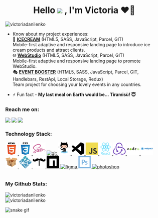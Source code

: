 </p align="center">
<!-- <img src="https://github.com/VictoriaDanilenko/VictoriaDanilenko/blob/main/Screenshot-1-1210x642.png" width="250" /> -->

<h1 align="center">Hello <img src="https://media.giphy.com/media/hvRJCLFzcasrR4ia7z/giphy.gif" width="25"> , I'm Victoria ❤️‍🔥</h1> 
<!-- <h3 align="center">A passionate Front End Developer ❤️‍🔥</h3> -->

<p align="left"><img src="https://komarev.com/ghpvc/?username=victoriadanilenko&label=profile+views&style=flat-square&color=green" alt="victoriadanilenko" /></p>

<p align="left">
<!-- <img src="https://badges.pufler.dev/visits/victoriadanilenko/victoriadanilenko"/> -->
<!-- <img src="https://badges.pufler.dev/years/victoriadanilenko"/> -->
<!-- <img src="https://badges.pufler.dev/repos/victoriadanilenko"/> -->
<!-- <img src="https://badges.pufler.dev/commits/monthly/victoriadanilenko" /> -->
</p>


<!-- [![Readme Quotes](https://quotes-github-readme.vercel.app/api?type=horizontal)](https://github.com/piyushsuthar/github-readme-quotes) -->



<!-- - 🌱 I’m currently learning **Node.js** -->

<!-- - 💬 Ask me about **HTML, CSS, JavaScript, React** -->

<!-- - 📄 Know about my experiences **[CV](https://victoriadanilenko.github.io/CV/)** -->

- Know about my project experiences:
<br/>🍦 **[ICECREAM](https://victoriadanilenko.github.io/GoIt_TeamProject_ICECREAM/)** (HTML5, SASS, JavaScript, Parcel, GIT)
<br/>Mobile-first adaptive and responsive landing page to introduce ice cream products and attract clients. 
<br/>🌐 **[WebStudio](https://victoriadanilenko.github.io/goit-markup-hw-08/index.html)** (HTML5, SASS, JavaScript, Parcel, GIT)
<br/>Mobile-first adaptive and responsive landing page to promote WebStudio.
<br/>🎭 **[EVENT BOOSTER](https://victoriadanilenko.github.io/goit-markup-hw-08/index.html)** (HTML5, SASS, JavaScript, Parcel, GIT, Handlebars, RestApi,
Local Storage, Redux)
<br/>Team project for choosing your lovely events in any countries.

- ⚡ Fun fact - **My last meal on Earth would be... Tiramisù! :innocent:**

<div>
<h3 align="left">Reach me on:</h3> 
 <a href = "mailto:victoriadanilenko.it@gmail.com"><img src="https://img.shields.io/badge/Gmail-D14836?style=for-the-badge&logo=gmail&logoColor=white"></a>
 <a href="http://t.me/itvictoria" target="_blank"><img src="https://img.shields.io/badge/Telegram-2CA5E0?style=for-the-badge&logo=telegram&logoColor=white"></a>
<!--   <a href="https://www.linkedin.com/in/victoria-d-1060181bb" target="_blank"><img src="https://img.shields.io/badge/-LinkedIn-%230077B5?style=for-the-badge&logo=linkedin&logoColor=white"></a>        -->
  <a href="https://join.skype.com/invite/LlcFaPX4cavJ" target="_blank"><img src="https://img.shields.io/badge/Skype-019DDC?style=for-the-badge&logo=skype&logoColor=white"></a> 
</div>

<div style="display: inline_block">
<h3 align="left">Technology Stack:</h3>
<p align="left"> 
<a href="https://en.wikipedia.org/wiki/HTML" target="_blank"> <img src="https://raw.githubusercontent.com/devicons/devicon/master/icons/html5/html5-original-wordmark.svg" alt="html5" width="40" height="40"/> </a> 
<a href="https://www.w3schools.com/css/" target="_blank"> <img src="https://raw.githubusercontent.com/devicons/devicon/master/icons/css3/css3-original-wordmark.svg" alt="css3" width="40" height="40"/> </a> 
<a href="https://sass-lang.com" target="_blank"> <img src="https://raw.githubusercontent.com/devicons/devicon/master/icons/sass/sass-original.svg" alt="sass" width="40" height="40"/></a> 
<a href="https://git-scm.com/" target="_blank"> <img src="https://www.vectorlogo.zone/logos/git-scm/git-scm-icon.svg" alt="git" width="40" height="40"/> </a> 
<a href="https://github.com/" target="_blank"> <img src="./github.svg" alt="webpack" width="40" height="40"/> </a> 
<a href="https://code.visualstudio.com/" target="_blank"> <img src="./visualstudiocode.svg" alt="webpack" width="40" height="40"/> </a>
<a href="https://developer.mozilla.org/en-US/docs/Web/JavaScript" target="_blank"> <img src="https://raw.githubusercontent.com/devicons/devicon/master/icons/javascript/javascript-original.svg" alt="javascript" width="40" height="40"/> </a>
<a href="https://reactjs.org/" target="_blank"> <img src="https://raw.githubusercontent.com/devicons/devicon/master/icons/react/react-original-wordmark.svg" alt="react" width="40" height="40"/> </a> 
<a href="https://redux.js.org" target="_blank"> <img src="https://raw.githubusercontent.com/devicons/devicon/master/icons/redux/redux-original.svg" alt="redux" width="40" height="40"/> </a> 
<a href="https://nodejs.org" target="_blank"> <img src="https://raw.githubusercontent.com/devicons/devicon/master/icons/nodejs/nodejs-original-wordmark.svg" alt="nodejs" width="40" height="40"/> </a> 
<a href="https://webpack.js.org" target="_blank"> <img src="https://raw.githubusercontent.com/devicons/devicon/d00d0969292a6569d45b06d3f350f463a0107b0d/icons/webpack/webpack-original-wordmark.svg" alt="webpack" width="40" height="40"/> </a> 
<a href="https://parceljs.org/" target="_blank"> <img src="./parcel.svg" alt="webpack" width="40" height="40"/> </a> 
<a href="https://www.netlify.com/" target="_blank"> <img src="./netlify.svg" alt="webpack" width="40" height="40"/> </a> 
<a href="https://handlebarsjs.com/" target="_blank"> <img src="./handlebarsdotjs.svg" alt="webpack" width="40" height="40"/> </a> 
<a href="https://www.npmjs.com/" target="_blank"> <img src="./npm.svg" alt="webpack" width="40" height="40"/> </a>  
<a href="https://www.figma.com/" target="_blank"> <img src="https://www.vectorlogo.zone/logos/figma/figma-icon.svg" alt="figma" width="40" height="40"/> </a> 
<a href="https://www.photoshop.com/en" target="_blank"> <img src="https://raw.githubusercontent.com/devicons/devicon/master/icons/photoshop/photoshop-line.svg" alt="photoshop" width="40" height="40"/> </a>
<a href="https://www.sap.com" target="_blank"> <img src="https://img.shields.io/badge/SAP-0FAAFF?style=for-the-badge&logo=sap&logoColor=white" alt="photoshop"/></a></p>          
</div>

<div style="display:inline-block">
<h3 align="left">My Github Stats:</h3>
<p><img align="left" src="https://github-readme-stats.vercel.app/api/top-langs?username=victoriadanilenko&show_icons=true&theme=calm&layout=compact" alt="victoriadanilenko" /></p>
<p><img align="left" src="https://github-readme-stats.vercel.app/api?username=victoriadanilenko&show_icons=true&theme=calm" alt="victoriadanilenko" /></p>   
</div>

<!-- <h2 align="left">My Contribution Graph<img src="https://media.giphy.com/media/xUA7aZeLE2e0P7Znz2/giphy.gif" width="50">
</h2> -->
  
![snake gif](https://github.com/VictoriaDanilenko/VictoriaDanilenko/blob/output/github-contribution-grid-snake.gif)

<!-- <img align="left" src="https://media.giphy.com/media/xUA7aZeLE2e0P7Znz2/giphy.gif" width="50"> -->

<!-- <h2 align="left">My Contribution Graph<img src="https://media.giphy.com/media/xUA7aZeLE2e0P7Znz2/giphy.gif" width="50">
</h2> -->
<!-- [![GitHub Streak](https://github-readme-streak-stats.herokuapp.com/?user=victoriadanilenko)](https://git.io/streak-stats) -->
